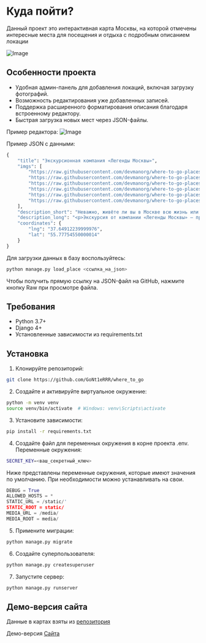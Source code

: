 # Куда пойти?

Данный проект это интерактивная карта Москвы, на которой отмечены интересные места для посещения и отдыха с подробным описанием локации

![Image](https://github.com/user-attachments/assets/83316d43-eb92-4e01-b907-2ef98a244708)

## Особенности проекта
- Удобная админ-панель для добавления локаций, включая загрузку фотографий.
- Возможность редактирования уже добавленных записей.
- Поддержка расширенного форматирования описания благодаря встроенному редактору.
- Быстрая загрузка новых мест через JSON-файлы.

Пример редактора:
![Image](https://github.com/user-attachments/assets/a77792d3-fdd2-4f04-8fa0-fe100d360fd0)

Пример JSON с данными:
```python
{
    "title": "Экскурсионная компания «Легенды Москвы»",
    "imgs": [
        "https://raw.githubusercontent.com/devmanorg/where-to-go-places/master/media/4f793576c79c1cbe68b73800ae06f06f.jpg",
        "https://raw.githubusercontent.com/devmanorg/where-to-go-places/master/media/7a7631bab8af3e340993a6fb1ded3e73.jpg",
        "https://raw.githubusercontent.com/devmanorg/where-to-go-places/master/media/a55cbc706d764c1764dfccf832d50541.jpg",
        "https://raw.githubusercontent.com/devmanorg/where-to-go-places/master/media/65153b5c595345713f812d1329457b54.jpg",
        "https://raw.githubusercontent.com/devmanorg/where-to-go-places/master/media/0a79676b3d5e3b394717b4bf2e610a57.jpg",
        "https://raw.githubusercontent.com/devmanorg/where-to-go-places/master/media/1e27f507cb72e76b604adbe5e7b5f315.jpg"
    ],
    "description_short": "Неважно, живёте ли вы в Москве всю жизнь или впервые оказались в столице, составить ёмкий, познавательный и впечатляющий маршрут по городу — творческая и непростая задача. И её с удовольствием берёт на себя экскурсионная компания «Легенды Москвы»!",
    "description_long": "<p>Экскурсия от компании «Легенды Москвы» — простой, удобный и приятный способ познакомиться с городом или освежить свои чувства к нему. Что выберете вы — классическую или необычную экскурсию, пешую прогулку или путешествие по городу на автобусе? Любые варианты можно скомбинировать в уникальный маршрут и создать собственную индивидуальную экскурсионную программу.</p><p>Компания «Легенды Москвы» сотрудничает с аккредитованными экскурсоводами и тщательно следит за качеством экскурсий и сервиса. Автобусные экскурсии проводятся на комфортабельном современном транспорте. Для вашего удобства вы можете заранее забронировать конкретное место в автобусе — это делает посадку организованной и понятной.</p><p>По любым вопросам вы можете круглосуточно обратиться по телефонам горячей линии.</p><p>Подробности узнавайте <a class=\"external-link\" href=\"https://moscowlegends.ru \" target=\"_blank\">на сайте</a>. За обновлениями удобно следить <a class=\"external-link\" href=\"https://vk.com/legends_of_moscow \" target=\"_blank\">«ВКонтакте»</a>, <a class=\"external-link\" href=\"https://www.facebook.com/legendsofmoscow?ref=bookmarks \" target=\"_blank\">в Facebook</a>.</p>",
    "coordinates": {
        "lng": "37.64912239999976",
        "lat": "55.77754550000014"
    }
}
```

Для загрузки данных в базу воспользуйтесь:
```python
python manage.py load_place <ссылка_на_json>
```

Чтобы получить прямую ссылку на JSON-файл на GitHub, нажмите кнопку Raw при просмотре файла.

## Требования
- Python 3.7+
- Django 4+
- Установленные зависимости из requirements.txt

## Установка

1. Клонируйте репозиторий:
```bash
git clone https://github.com/GoNt1eRRR/where_to_go
```
2. Создайте и активируйте виртуальное окружение:
```bash
python -m venv venv
source venv/bin/activate  # Windows: venv\Scripts\activate
```
3. Установите зависимости:
```bash
pip install -r requirements.txt
```
4. Создайте файл для переменных окружения в корне проекта .env. Переменные окружения:
```bash
SECRET_KEY=<ваш_секретный_ключ>
```
Ниже представлены переменные окружения, которые имеют значения по умолчанию. При необходимости можно устанавливать на свои.
```python
DEBUG = True
ALLOWED_HOSTS = *
STATIC_URL = /static/'
STATIC_ROOT = static/
MEDIA_URL = /media/
MEDIA_ROOT = media/
```
5. Примените миграции:
```python
python manage.py migrate
```
6. Создайте суперпользователя:
```python
python manage.py createsuperuser
```
7. Запустите сервер:
```python
python manage.py runserver
```

## Демо-версия сайта
Данные в картах взяты из [репозитория](https://github.com/devmanorg/where-to-go-places)

Демо-версия [Сайта](https://gont1er.pythonanywhere.com/)

